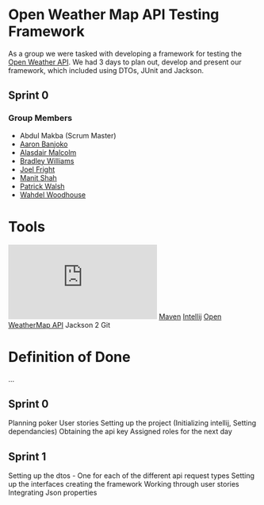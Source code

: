 # Open Weather Map API Testing Framework

As a group we were tasked with developing a framework for testing the [Open Weather API](https://openweathermap.org/api). We had 3 days to plan out, develop and present our framework, which included using DTOs, JUnit and Jackson.

## Sprint 0
### Group Members

- Abdul Makba (Scrum Master)
- [Aaron Banjoko](https://github.com/Xavier2a2)
- [Alasdair Malcolm](https://github.com/AJMalcolm) 
- [Bradley Williams](https://github.com/bsrwilliams)
- [Joel Fright](https://github.com/joelfright)
- [Manit Shah](https://github.com/Manit97)
- [Patrick Walsh](https://github.com/pkpatch)
- [Wahdel Woodhouse](https://github.com/WahdelMW)

# Tools
![JDK 11](https://www.oracle.com/java/technologies/javase-jdk11-downloads.html)
[Maven](https://maven.apache.org/)
[Intellij](https://www.jetbrains.com/idea/)
[Open WeatherMap API](https://openweathermap.org/api)
Jackson 2
Git

# Definition of Done
...
## Sprint 0
Planning poker 
User stories
Setting up the project (Initializing intellij, Setting dependancies)
Obtaining the api key
Assigned roles for the next day

## Sprint 1
Setting up the dtos - One for each of the different api request types
Setting up the interfaces
creating the framework 
Working through user stories
Integrating Json properties
